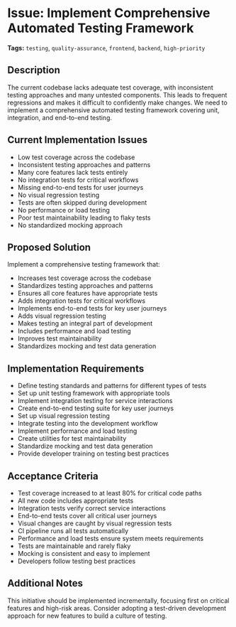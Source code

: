 # Issue: Implement Comprehensive Automated Testing Framework

**Tags:** `testing`, `quality-assurance`, `frontend`, `backend`, `high-priority`

## Description

The current codebase lacks adequate test coverage, with inconsistent testing approaches and many untested components. This leads to frequent regressions and makes it difficult to confidently make changes. We need to implement a comprehensive automated testing framework covering unit, integration, and end-to-end testing.

## Current Implementation Issues

- Low test coverage across the codebase
- Inconsistent testing approaches and patterns
- Many core features lack tests entirely
- No integration tests for critical workflows
- Missing end-to-end tests for user journeys
- No visual regression testing
- Tests are often skipped during development
- No performance or load testing
- Poor test maintainability leading to flaky tests
- No standardized mocking approach

## Proposed Solution

Implement a comprehensive testing framework that:
- Increases test coverage across the codebase
- Standardizes testing approaches and patterns
- Ensures all core features have appropriate tests
- Adds integration tests for critical workflows
- Implements end-to-end tests for key user journeys
- Adds visual regression testing
- Makes testing an integral part of development
- Includes performance and load testing
- Improves test maintainability
- Standardizes mocking and test data generation

## Implementation Requirements

- Define testing standards and patterns for different types of tests
- Set up unit testing framework with appropriate tools
- Implement integration testing for service interactions
- Create end-to-end testing suite for key user journeys
- Set up visual regression testing
- Integrate testing into the development workflow
- Implement performance and load testing
- Create utilities for test maintainability
- Standardize mocking and test data generation
- Provide developer training on testing best practices

## Acceptance Criteria

- Test coverage increased to at least 80% for critical code paths
- All new code includes appropriate tests
- Integration tests verify correct service interactions
- End-to-end tests cover all critical user journeys
- Visual changes are caught by visual regression tests
- CI pipeline runs all tests automatically
- Performance and load tests ensure system meets requirements
- Tests are maintainable and rarely flaky
- Mocking is consistent and easy to implement
- Developers follow testing best practices

## Additional Notes

This initiative should be implemented incrementally, focusing first on critical features and high-risk areas. Consider adopting a test-driven development approach for new features to build a culture of testing.
